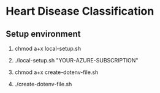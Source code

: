 # Heart Disease Classification

## Setup environment


1. chmod a+x local-setup.sh
2. ./local-setup.sh "YOUR-AZURE-SUBSCRIPTION"


1. chmod a+x create-dotenv-file.sh
2. ./create-dotenv-file.sh

